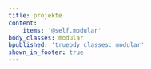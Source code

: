 ```yaml
---
title: projekte
content:
    items: '@self.modular'
body_classes: modular
bpublished: 'trueody_classes: modular'
shown_in_footer: true
---
```


